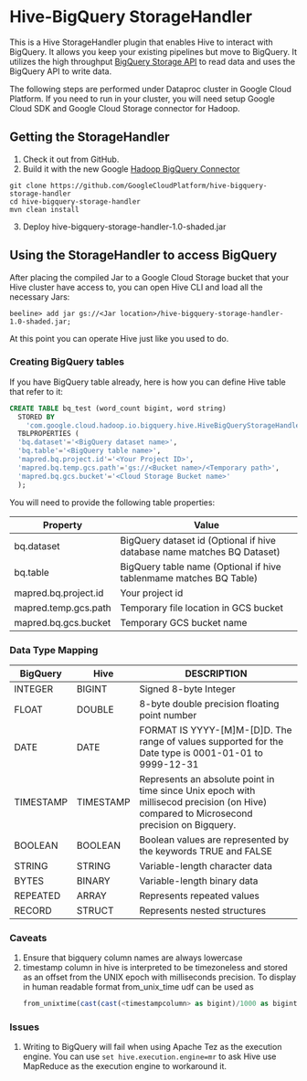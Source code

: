 # Hive-BigQuery StorageHandler

This is a Hive StorageHandler plugin that enables Hive to interact with BigQuery. It allows you keep
your existing pipelines but move to BigQuery. It utilizes the high throughput 
[BigQuery Storage API](https://cloud.google.com/bigquery/docs/reference/storage/) to read data and
 uses the BigQuery API to write data.
 
 The following steps are performed under Dataproc cluster in Google Cloud Platform. If you need to 
 run in your cluster, you will need setup Google Cloud SDK and Google Cloud Storage connector for 
 Hadoop.

## Getting the StorageHandler

1. Check it out from GitHub.
2. Build it with the new Google [Hadoop BigQuery Connector](https://cloud.google.com/dataproc/docs/concepts/connectors/bigquery) 
``` shell
git clone https://github.com/GoogleCloudPlatform/hive-bigquery-storage-handler
cd hive-bigquery-storage-handler
mvn clean install
```
3. Deploy hive-bigquery-storage-handler-1.0-shaded.jar 

## Using the StorageHandler to access BigQuery
After placing the compiled Jar to a Google Cloud Storage bucket that your Hive cluster have access
to, you can open Hive CLI and load all the necessary Jars:
```shell
beeline> add jar gs://<Jar location>/hive-bigquery-storage-handler-1.0-shaded.jar;
```
At this point you can operate Hive just like you used to do.

### Creating BigQuery tables
If you have BigQuery table already, here is how you can define Hive table that refer to it:
```sql
CREATE TABLE bq_test (word_count bigint, word string)
  STORED BY
    'com.google.cloud.hadoop.io.bigquery.hive.HiveBigQueryStorageHandler'
  TBLPROPERTIES (
  'bq.dataset'='<BigQuery dataset name>',
  'bq.table'='<BigQuery table name>',
  'mapred.bq.project.id'='<Your Project ID>',
  'mapred.bq.temp.gcs.path'='gs://<Bucket name>/<Temporary path>',
  'mapred.bq.gcs.bucket'='<Cloud Storage Bucket name>'
  );
```
You will need to provide the following table properties:

| Property | Value |
|--------|-----|
| bq.dataset | BigQuery dataset id (Optional if hive database name matches BQ Dataset) |
| bq.table | BigQuery table name (Optional if hive tablenmame matches BQ Table) |
| mapred.bq.project.id | Your project id |
| mapred.temp.gcs.path | Temporary file location in GCS bucket |
| mapred.bq.gcs.bucket | Temporary GCS bucket name |

### Data Type Mapping

| BigQuery | Hive | DESCRIPTION | 
|--------|-----| ---------------|
| INTEGER | BIGINT | Signed 8-byte Integer
| FLOAT | DOUBLE | 8-byte double precision floating point number
| DATE | DATE | FORMAT IS YYYY-[M]M-[D]D. The range of values supported for the Date type is 0001-­01-­01 to 9999-­12-­31
| TIMESTAMP | TIMESTAMP | Represents an absolute point in time since Unix epoch with millisecod precision (on Hive) compared to Microsecond precision on Bigquery.
| BOOLEAN | BOOLEAN | Boolean values are represented by the keywords TRUE and FALSE
| STRING | STRING | Variable-length character data
| BYTES | BINARY | Variable-length binary data
| REPEATED | ARRAY | Represents repeated values
| RECORD | STRUCT | Represents nested structures

### Caveats
1. Ensure that bigquery column names are always lowercase
2. timestamp column in hive is interpreted to be timezoneless and stored as an offset from the UNIX epoch with milliseconds precision.
   To display in human readable format from_unix_time udf can be used as 
   ```sql 
   from_unixtime(cast(cast(<timestampcolumn> as bigint)/1000 as bigint), 'yyyy-MM-dd hh:mm:ss')    
   ```
   
### Issues
1. Writing to BigQuery will fail when using Apache Tez as the execution engine. You can use ```set hive.execution.engine=mr```
to ask Hive use MapReduce as the execution engine to workaround it.

